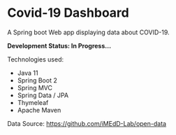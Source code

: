 # Covid-19 Dashboard
A Spring boot Web app displaying data about COVID-19.

<strong>Development Status: In Progress...</strong>

Technologies used:
- Java 11
- Spring Boot 2
- Spring MVC
- Spring Data / JPA
- Thymeleaf
- Apache Maven

Data Source: https://github.com/iMEdD-Lab/open-data
